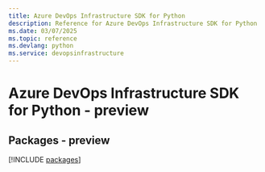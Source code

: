 ```yaml
---
title: Azure DevOps Infrastructure SDK for Python
description: Reference for Azure DevOps Infrastructure SDK for Python
ms.date: 03/07/2025
ms.topic: reference
ms.devlang: python
ms.service: devopsinfrastructure
---
```

# Azure DevOps Infrastructure SDK for Python - preview
## Packages - preview
[!INCLUDE [packages](devops-infrastructure-index.md)]